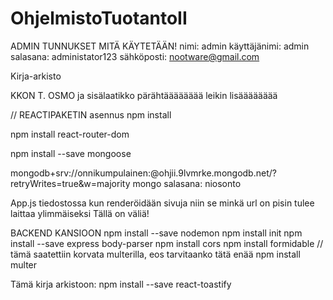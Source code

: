 # OhjelmistoTuotantoII

ADMIN TUNNUKSET MITÄ KÄYTETÄÄN!
nimi: admin
käyttäjänimi: admin
salasana: administator123
sähköposti: nootware@gmail.com


Kirja-arkisto

KKON T. OSMO
ja sisälaatikko pärähtääääääää
leikin lisääääääää

// REACTIPAKETIN asennus
npm install

npm install react-router-dom

npm install --save mongoose

mongodb+srv://onnikumpulainen:<niosonto>@ohjii.9lvmrke.mongodb.net/?retryWrites=true&w=majority
mongo salasana: niosonto

App.js tiedostossa kun renderöidään sivuja niin se minkä url on pisin tulee laittaa ylimmäiseksi 
Tällä on väliä!

BACKEND KANSIOON
npm install --save nodemon
npm install init
npm install --save express body-parser
npm install cors
npm install formidable // tämä saatettiin korvata multerilla, eos tarvitaanko tätä enää
npm install multer

Tämä kirja arkistoon:
npm install --save react-toastify